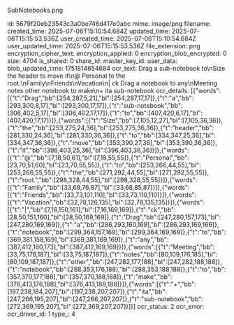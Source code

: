 SubNotebooks.png

id: 5679f20eb23543c3a0be746d417e0abc
mime: image/png
filename: 
created_time: 2025-07-06T15:10:54.684Z
updated_time: 2025-07-06T15:15:53.536Z
user_created_time: 2025-07-06T15:10:54.684Z
user_updated_time: 2025-07-06T15:15:53.536Z
file_extension: png
encryption_cipher_text: 
encryption_applied: 0
encryption_blob_encrypted: 0
size: 4704
is_shared: 0
share_id: 
master_key_id: 
user_data: 
blob_updated_time: 1751814654684
ocr_text: Drag a sub-notebook to\nSize the header to move it\n@ Personal to the root.\nFamily\nFriends\nVacation\n| ck Drag a notebook to any\nMeeting notes other notebook to make\n+ ita sub-notebook
ocr_details: [{"words":[{"t":"Drag","bb":[254,287,5,21],"bl":[254,287,17,17]},{"t":"a","bb":[293,300,8,17],"bl":[293,300,17,17]},{"t":"sub-notebook","bb":[306,402,5,17],"bl":[306,402,17,17]},{"t":"to","bb":[407,420,6,17],"bl":[407,420,17,17]}]},{"words":[{"t":"Size","bb":[7,105,12,27],"bl":[7,105,36,36]},{"t":"the","bb":[253,275,24,36],"bl":[253,275,36,36]},{"t":"header","bb":[281,330,24,36],"bl":[281,330,36,36]},{"t":"to","bb":[334,347,25,36],"bl":[334,347,36,36]},{"t":"move","bb":[353,390,27,36],"bl":[353,390,36,36]},{"t":"it","bb":[396,403,25,36],"bl":[396,403,36,36]}]},{"words":[{"t":"@","bb":[7,18,50,61],"bl":[7,18,55,55]},{"t":"Personal","bb":[23,70,51,60],"bl":[23,70,55,55]},{"t":"to","bb":[253,266,44,55],"bl":[253,266,55,55]},{"t":"the","bb":[271,292,44,55],"bl":[271,292,55,55]},{"t":"root.","bb":[298,328,44,55],"bl":[298,328,55,55]}]},{"words":[{"t":"Family","bb":[33,68,76,87],"bl":[33,68,85,87]}]},{"words":[{"t":"Friends","bb":[33,73,101,110],"bl":[33,73,110,110]}]},{"words":[{"t":"Vacation","bb":[32,78,126,135],"bl":[32,78,135,135]}]},{"words":[{"t":"|","bb":[7,16,150,161],"bl":[7,16,169,169]},{"t":"ck","bb":[28,50,151,160],"bl":[28,50,169,169]},{"t":"Drag","bb":[247,280,157,173],"bl":[247,280,169,169]},{"t":"a","bb":[286,293,160,169],"bl":[286,293,169,169]},{"t":"notebook","bb":[299,364,157,169],"bl":[299,364,169,169]},{"t":"to","bb":[369,381,158,169],"bl":[369,381,169,169]},{"t":"any","bb":[387,412,160,173],"bl":[387,412,169,169]}]},{"words":[{"t":"Meeting","bb":[33,75,176,187],"bl":[33,75,187,187]},{"t":"notes","bb":[80,109,176,185],"bl":[80,109,187,187]},{"t":"other","bb":[247,282,177,188],"bl":[247,282,188,188]},{"t":"notebook","bb":[288,353,176,188],"bl":[288,353,188,188]},{"t":"to","bb":[357,370,177,188],"bl":[357,370,188,188]},{"t":"make","bb":[376,413,176,188],"bl":[376,413,188,188]}]},{"words":[{"t":"+","bb":[197,238,184,207],"bl":[197,238,207,207]},{"t":"ita","bb":[247,266,195,207],"bl":[247,266,207,207]},{"t":"sub-notebook","bb":[272,369,195,207],"bl":[272,369,207,207]}]}]
ocr_status: 2
ocr_error: 
ocr_driver_id: 1
type_: 4